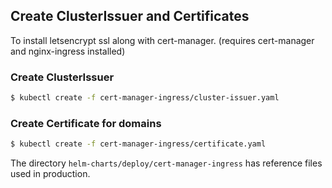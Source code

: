 ## Create ClusterIssuer and Certificates

To install letsencrypt ssl along with cert-manager.
(requires cert-manager and nginx-ingress installed)

### Create ClusterIssuer

```sh
$ kubectl create -f cert-manager-ingress/cluster-issuer.yaml
```

### Create Certificate for domains

```sh
$ kubectl create -f cert-manager-ingress/certificate.yaml
```

The directory `helm-charts/deploy/cert-manager-ingress` has reference files used in production.
